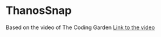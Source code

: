 # ThanosSnap

Based on the video of The Coding Garden [Link to the video](https://www.youtube.com/watch?v=J3KGuDRr0tE)